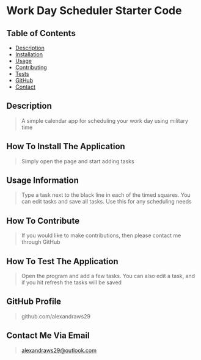 # Work Day Scheduler Starter Code
## Table of Contents
- [Description](##Description)
- [Installation](##How-to-install)
- [Usage](##Usage-information)
- [Contributing](##how-to-contribute)
- [Tests](##How-to-test-the-application)
- [GitHub](##GitHub-profile)
- [Contact](##Contact-me-via-email)
## Description
> A simple calendar app for scheduling your work day using military time

## How To Install The Application
> Simply open the page and start adding tasks
## Usage Information
> Type a task next to the black line in each of the timed squares. You can edit tasks and save all tasks. Use this for any scheduling needs
## How To Contribute
> If you would like to make contributions, then please contact me through GitHub
## How To Test The Application
> Open the program and add a few tasks. You can also edit a task, and if you hit refresh the tasks will be saved
## GitHub Profile
> github.com/alexandraws29 
## Contact Me Via Email
> <alexandraws29@outlook.com>
    
